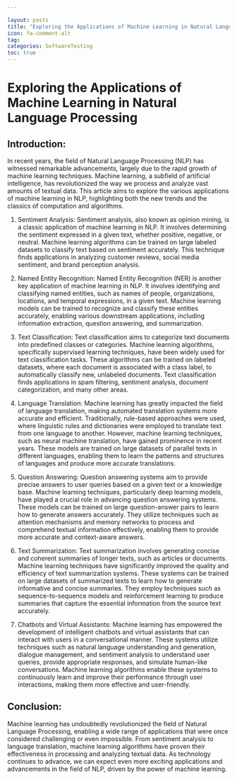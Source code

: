 ```yaml
---

layout: posts
title: "Exploring the Applications of Machine Learning in Natural Language Processing"
icon: fa-comment-alt
tag:      
categories: SoftwareTesting
toc: true
---
```




# Exploring the Applications of Machine Learning in Natural Language Processing

## Introduction:
In recent years, the field of Natural Language Processing (NLP) has witnessed remarkable advancements, largely due to the rapid growth of machine learning techniques. Machine learning, a subfield of artificial intelligence, has revolutionized the way we process and analyze vast amounts of textual data. This article aims to explore the various applications of machine learning in NLP, highlighting both the new trends and the classics of computation and algorithms.

1. Sentiment Analysis:
Sentiment analysis, also known as opinion mining, is a classic application of machine learning in NLP. It involves determining the sentiment expressed in a given text, whether positive, negative, or neutral. Machine learning algorithms can be trained on large labeled datasets to classify text based on sentiment accurately. This technique finds applications in analyzing customer reviews, social media sentiment, and brand perception analysis.

2. Named Entity Recognition:
Named Entity Recognition (NER) is another key application of machine learning in NLP. It involves identifying and classifying named entities, such as names of people, organizations, locations, and temporal expressions, in a given text. Machine learning models can be trained to recognize and classify these entities accurately, enabling various downstream applications, including information extraction, question answering, and summarization.

3. Text Classification:
Text classification aims to categorize text documents into predefined classes or categories. Machine learning algorithms, specifically supervised learning techniques, have been widely used for text classification tasks. These algorithms can be trained on labeled datasets, where each document is associated with a class label, to automatically classify new, unlabeled documents. Text classification finds applications in spam filtering, sentiment analysis, document categorization, and many other areas.

4. Language Translation:
Machine learning has greatly impacted the field of language translation, making automated translation systems more accurate and efficient. Traditionally, rule-based approaches were used, where linguistic rules and dictionaries were employed to translate text from one language to another. However, machine learning techniques, such as neural machine translation, have gained prominence in recent years. These models are trained on large datasets of parallel texts in different languages, enabling them to learn the patterns and structures of languages and produce more accurate translations.

5. Question Answering:
Question answering systems aim to provide precise answers to user queries based on a given text or a knowledge base. Machine learning techniques, particularly deep learning models, have played a crucial role in advancing question answering systems. These models can be trained on large question-answer pairs to learn how to generate answers accurately. They utilize techniques such as attention mechanisms and memory networks to process and comprehend textual information effectively, enabling them to provide more accurate and context-aware answers.

6. Text Summarization:
Text summarization involves generating concise and coherent summaries of longer texts, such as articles or documents. Machine learning techniques have significantly improved the quality and efficiency of text summarization systems. These systems can be trained on large datasets of summarized texts to learn how to generate informative and concise summaries. They employ techniques such as sequence-to-sequence models and reinforcement learning to produce summaries that capture the essential information from the source text accurately.

7. Chatbots and Virtual Assistants:
Machine learning has empowered the development of intelligent chatbots and virtual assistants that can interact with users in a conversational manner. These systems utilize techniques such as natural language understanding and generation, dialogue management, and sentiment analysis to understand user queries, provide appropriate responses, and simulate human-like conversations. Machine learning algorithms enable these systems to continuously learn and improve their performance through user interactions, making them more effective and user-friendly.

## Conclusion:
Machine learning has undoubtedly revolutionized the field of Natural Language Processing, enabling a wide range of applications that were once considered challenging or even impossible. From sentiment analysis to language translation, machine learning algorithms have proven their effectiveness in processing and analyzing textual data. As technology continues to advance, we can expect even more exciting applications and advancements in the field of NLP, driven by the power of machine learning.